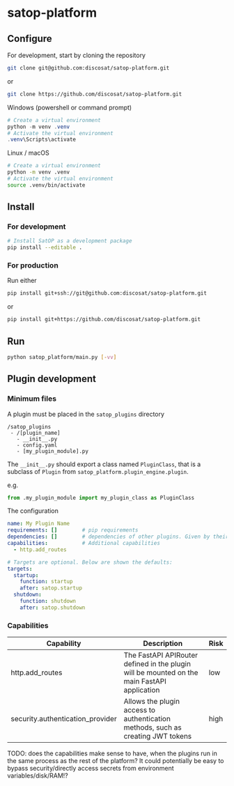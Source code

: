 # satop-platform

## Configure
For development, start by cloning the repository
```sh
git clone git@github.com:discosat/satop-platform.git
```
or
```sh
git clone https://github.com/discosat/satop-platform.git
```


Windows (powershell or command prompt)
```ps1
# Create a virtual environment
python -m venv .venv
# Activate the virtual environment
.venv\Scripts\activate
```

Linux / macOS
```sh
# Create a virtual environment
python -m venv .venv
# Activate the virtual environment
source .venv/bin/activate
```

## Install

### For development
```sh
# Install SatOP as a development package
pip install --editable .
```

### For production
Run either

```sh
pip install git+ssh://git@github.com:discosat/satop-platform.git
```
or
```sh
pip install git+https://github.com/discosat/satop-platform.git
```

## Run
```sh
python satop_platform/main.py [-vv]
```



## Plugin development

### Minimum files

A plugin must be placed in the `satop_plugins` directory 

```
/satop_plugins
 - /[plugin_name]
   - __init__.py
   - config.yaml
   - [my_plugin_module].py
```

The `__init__.py` should export a class named `PluginClass`, that is a subclass of `Plugin` from `satop_platform.plugin_engine.plugin`.

e.g.
```python
from .my_plugin_module import my_plugin_class as PluginClass
```

The configuration 

```yaml
name: My Plugin Name
requirements: []        # pip requirements
dependencies: []        # dependencies of other plugins. Given by their configured name
capabilities:           # Additional capabilities
  - http.add_routes

# Targets are optional. Below are shown the defaults: 
targets:
  startup:
    function: startup
    after: satop.startup
  shutdown:
    function: shutdown
    after: satop.shutdown
```

### Capabilities

| Capability                       | Description                                                                                 | Risk |
| -------------------------------- | ------------------------------------------------------------------------------------------- | ---- |
| http.add_routes                  | The FastAPI APIRouter defined in the plugin will be mounted on the main FastAPI application | low  |
| security.authentication_provider | Allows the plugin access to authentication methods, such as creating JWT tokens             | high |

TODO: does the capabilities make sense to have, when the plugins run in the same 
process as the rest of the platform? It could potentially be easy to bypass 
security/directly access secrets from environment variables/disk/RAM!?